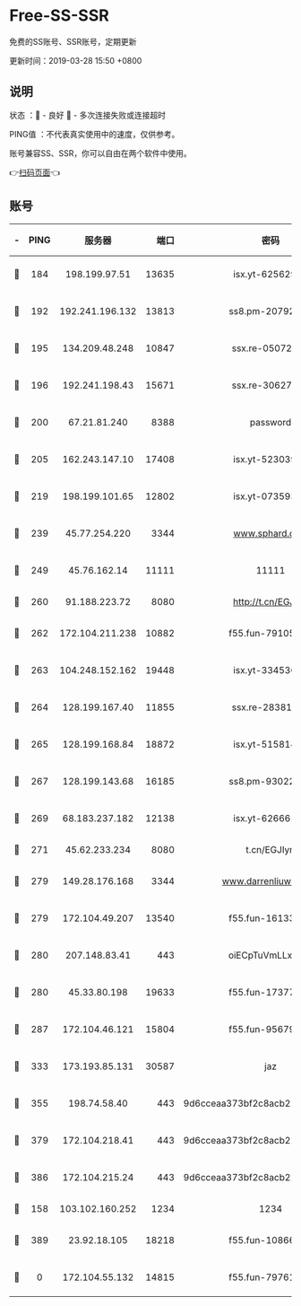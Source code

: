 # Free-SS-SSR

免费的SS账号、SSR账号，定期更新

更新时间：2019-03-28 15:50 +0800

## 说明

状态     ：🙂 - 良好 🙁 - 多次连接失败或连接超时

PING值   ：不代表真实使用中的速度，仅供参考。

账号兼容SS、SSR，你可以自由在两个软件中使用。

👉[扫码页面](https://liesauer.github.io/Free-SS-SSR/)👈

## 账号

|-|PING|服务器|端口|密码|加密方式|区域|
|:----:|:----:|:-----:|-----:|:----:|:----:|:----:|
|🙂|184|198.199.97.51|13635|isx.yt-62562937|aes-256-cfb|US|
|🙂|192|192.241.196.132|13813|ss8.pm-20792898|aes-256-cfb|US|
|🙂|195|134.209.48.248|10847|ssx.re-05072689|aes-256-cfb|US|
|🙂|196|192.241.198.43|15671|ssx.re-30627784|aes-256-cfb|US|
|🙂|200|67.21.81.240|8388|password|aes-256-cfb|US|
|🙂|205|162.243.147.10|17408|isx.yt-52303968|aes-256-cfb|US|
|🙂|219|198.199.101.65|12802|isx.yt-07359379|aes-256-cfb|US|
|🙂|239|45.77.254.220|3344|www.sphard.com|aes-256-cfb|SG|
|🙂|249|45.76.162.14|11111|11111|aes-256-cfb|SG|
|🙂|260|91.188.223.72|8080|http://t.cn/EGJIyrl|rc4-md5|RU|
|🙂|262|172.104.211.238|10882|f55.fun-79105579|aes-256-cfb|US|
|🙂|263|104.248.152.162|19448|isx.yt-33453660|aes-256-cfb|SG|
|🙂|264|128.199.167.40|11855|ssx.re-28381308|aes-256-cfb|SG|
|🙂|265|128.199.168.84|18872|isx.yt-51581408|aes-256-cfb|SG|
|🙂|267|128.199.143.68|16185|ss8.pm-93022254|aes-256-cfb|SG|
|🙂|269|68.183.237.182|12138|isx.yt-62666104|aes-256-cfb|SG|
|🙂|271|45.62.233.234|8080|t.cn/EGJIyrl|rc4-md5|CA|
|🙂|279|149.28.176.168|3344|www.darrenliuwei.com|aes-256-cfb|AU|
|🙂|279|172.104.49.207|13540|f55.fun-16133449|aes-256-cfb|SG|
|🙂|280|207.148.83.41|443|oiECpTuVmLLxk4Ts|aes-256-cfb|AU|
|🙂|280|45.33.80.198|19633|f55.fun-17377809|aes-256-cfb|US|
|🙂|287|172.104.46.121|15804|f55.fun-95679008|aes-256-cfb|SG|
|🙂|333|173.193.85.131|30587|jaz|aes-256-cfb|US|
|🙂|355|198.74.58.40|443|9d6cceaa373bf2c8acb22e60b6a58be6|aes-256-cfb|US|
|🙂|379|172.104.218.41|443|9d6cceaa373bf2c8acb22e60b6a58be6|aes-256-cfb|US|
|🙂|386|172.104.215.24|443|9d6cceaa373bf2c8acb22e60b6a58be6|aes-256-cfb|US|
|🙁|158|103.102.160.252|1234|1234|rc4-md5|JP|
|🙁|389|23.92.18.105|18218|f55.fun-10866563|aes-256-cfb|US|
|🙁|0|172.104.55.132|14815|f55.fun-79761040|aes-256-cfb|SG|
